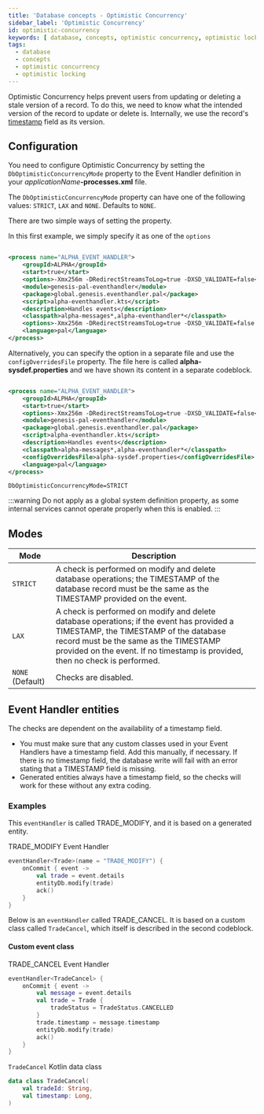 ```yaml
---
title: 'Database concepts - Optimistic Concurrency'
sidebar_label: 'Optimistic Concurrency'
id: optimistic-concurrency
keywords: [ database, concepts, optimistic concurrency, optimistic locking ]
tags:
  - database
  - concepts
  - optimistic concurrency
  - optimistic locking
---
```


Optimistic Concurrency helps prevent users from updating or deleting a stale version of a record. To do this, we need to know what the intended version of the record to update or delete is. Internally, we use the record's [timestamp](../../fields-tables-views/timestamps) field as its version.

## Configuration

You need to configure Optimistic Concurrency by setting the `DbOptimisticConcurrencyMode` property to the Event Handler definition in your  _applicationName_**-processes.xml** file.

The `DbOptimisticConcurrencyMode` property can have one of the following values: `STRICT`, `LAX` and `NONE`. Defaults to `NONE`.

There are two simple ways of setting the property.

In this first example, we simply specify it as one of the `options`

```xml title="alpha-processes.xml"

<process name="ALPHA_EVENT_HANDLER">
    <groupId>ALPHA</groupId>
    <start>true</start>
    <options>-Xmx256m -DRedirectStreamsToLog=true -DXSD_VALIDATE=false</options>
    <module>genesis-pal-eventhandler</module>
    <package>global.genesis.eventhandler.pal</package>
    <script>alpha-eventhandler.kts</script>
    <description>Handles events</description>
    <classpath>alpha-messages*,alpha-eventhandler*</classpath>
    <options>-Xmx256m -DRedirectStreamsToLog=true -DXSD_VALIDATE=false -DDbOptimisticConcurrencyMode=STRICT</options>
    <language>pal</language>
</process>
```
Alternatively, you can specify the option in a separate file and use the `configOverridesFile` property. The file here is called **alpha-sysdef.properties** and we have shown its content in a separate codeblock. 

```xml title="alpha-processes.xml"

<process name="ALPHA_EVENT_HANDLER">
    <groupId>ALPHA</groupId>
    <start>true</start>
    <options>-Xmx256m -DRedirectStreamsToLog=true -DXSD_VALIDATE=false</options>
    <module>genesis-pal-eventhandler</module>
    <package>global.genesis.eventhandler.pal</package>
    <script>alpha-eventhandler.kts</script>
    <description>Handles events</description>
    <classpath>alpha-messages*,alpha-eventhandler*</classpath>
    <configOverridesFile>alpha-sysdef.properties</configOverridesFile>
    <language>pal</language>
</process>
```

```properties title="alpha-sysdef.properties"
DbOptimisticConcurrencyMode=STRICT
```

:::warning
Do not apply as a global system definition property, as some internal services cannot operate properly when this is enabled.
:::

## Modes

| Mode             | Description                                                                                                                                                                                                                                                |
|------------------|------------------------------------------------------------------------------------------------------------------------------------------------------------------------------------------------------------------------------------------------------------|
| `STRICT`         | A check is performed on modify and delete database operations; the TIMESTAMP of the database record must be the same as the TIMESTAMP provided on the event.                                                                                                |
| `LAX`            | A check is performed on modify and delete database operations; if the event has provided a TIMESTAMP, the TIMESTAMP of the database record must be the same as the TIMESTAMP provided on the event. If no timestamp is provided, then no check is performed. |
| `NONE` (Default) | Checks are disabled.           |

## Event Handler entities

The checks are dependent on the availability of a timestamp field. 

- You must make sure that any custom classes used in your Event Handlers have a timestamp field. Add this manually, if necessary. If there is no timestamp field, the database write will fail with an error stating that a TIMESTAMP field is missing.
- Generated entities always have a timestamp field, so the checks will work for these without any extra coding.

### Examples

This `eventHandler` is called TRADE_MODIFY, and it is based on a generated entity.

TRADE_MODIFY Event Handler

```kotlin title="trade-eventhandler.kts"
eventHandler<Trade>(name = "TRADE_MODIFY") {
    onCommit { event ->
        val trade = event.details
        entityDb.modify(trade)
        ack()
    }
}
```

Below is an `eventHandler` called TRADE_CANCEL. It is based on a custom class called `TradeCancel`, which itself is described in the second codeblock. 

#### Custom event class

TRADE_CANCEL Event Handler

```kotlin title="trade-eventhandler.kts"
eventHandler<TradeCancel> {
    onCommit { event ->
        val message = event.details
        val trade = Trade {
            tradeStatus = TradeStatus.CANCELLED
        }
        trade.timestamp = message.timestamp
        entityDb.modify(trade)
        ack()
    }
}
```

`TradeCancel` Kotlin data class

```kotlin title="TradeCancel.kt"
data class TradeCancel(
    val tradeId: String,
    val timestamp: Long,
)
```
